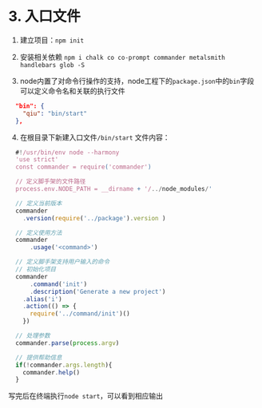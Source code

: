 # 3. 入口文件

1. 建立项目：`npm init`

2. 安装相关依赖
`npm i chalk co co-prompt commander metalsmith handlebars glob -S`

3. node内置了对命令行操作的支持，node工程下的`package.json`中的`bin`字段可以定义命令名和关联的执行文件
```json
  "bin": {
    "qiu": "bin/start"
  },
```

4. 在根目录下新建入口文件`/bin/start`
文件内容：
```js
  #!/usr/bin/env node --harmony
  'use strict'
  const commander = require('commander')

  // 定义脚手架的文件路径
  process.env.NODE_PATH = __dirname + '/../node_modules/'

  // 定义当前版本
  commander
    .version(require('../package').version )

  // 定义使用方法
  commander
      .usage('<command>')

  // 定义脚手架支持用户输入的命令
  // 初始化项目
  commander
      .command('init')
      .description('Generate a new project')
    .alias('i')
    .action(() => {
      require('../command/init')()
    })

  // 处理参数
  commander.parse(process.argv)

  // 提供帮助信息
  if(!commander.args.length){
    commander.help()
  }
```
写完后在终端执行`node start`，可以看到相应输出
